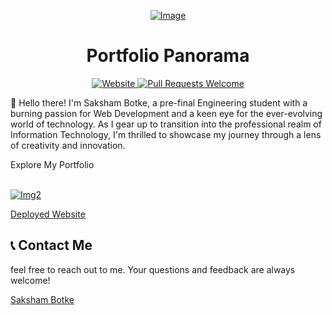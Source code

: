 <p align="center">
  <a href="https://sakshambotke-portfolio.vercel.app/">
    <img alt = "Image" src = "C:\Users\botke\OneDrive\Documents\documents\Web Dev\portfolio-final-saksham\public\prototype.png">
  </a>
</p>
<h1 align="center" >Portfolio Panorama</h1>
<p align="center">
  <a href="https://sakshambotke-portfolio.vercel.app/">
    <img alt="Website" src="https://img.shields.io/badge/-website-blue">
  </a>
  <a href="http://makeapullrequest.com">
    <img alt="Pull Requests Welcome" src="https://img.shields.io/badge/PRs-welcome-brightgreen.svg?style=flat">
  </a>
  
</p>

👋 Hello there! I'm Saksham Botke, a pre-final Engineering student with a burning passion for Web Development and a keen eye for the ever-evolving world of technology. As I gear up to transition into the professional realm of Information Technology, I'm thrilled to showcase my journey through a lens of creativity and innovation.

Explore My Portfolio

<br>
<a href="https://sakshambotke-portfolio.vercel.app/"><img alt = "Img2" src ="/ss.png"></a>
<br>

<a href="https://sakshambotke-portfolio.vercel.app/">Deployed Website</a>    


## 📞 Contact Me
feel free to reach out to me. Your questions and feedback are always welcome!
<br>

<a href="https://linktr.ee/sakshambotke"> Saksham Botke </a> <br>





